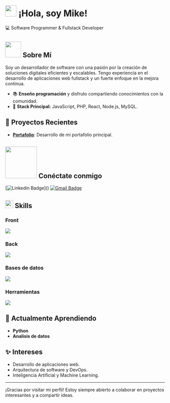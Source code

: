 # <img src="https://media.giphy.com/media/hvRJCLFzcasrR4ia7z/giphy.gif" width="35"> ¡Hola, soy Mike!

💻 Software Programmer & Fullstack Developer

## <picture><img src = "https://github.com/7oSkaaa/7oSkaaa/blob/main/Images/about_me.gif?raw=true" width = 50px></picture> Sobre Mí

Soy un desarrollador de software con una pasión por la creación de soluciones digitales eficientes y escalables. Tengo experiencia en el desarrollo de aplicaciones web fullstack y un fuerte enfoque en la mejora continua.

- 📚 **Enseño programación** y disfruto compartiendo conocimientos con la comunidad.
- 🚀 **Stack Principal:** JavaScript, PHP, React, Node.js, MySQL.


## 🚧 Proyectos Recientes

- **[Portafolio](https://mikechile.github.io/portafolio/)**: Desarrollo de mi portafolio principal.


## <img src='https://raw.githubusercontent.com/ShahriarShafin/ShahriarShafin/main/Assets/handshake.gif' width="100px"> Conéctate conmigo
[![Linkedin Badge](https://img.shields.io/badge/-mikedev-blue?style=flat-square&logo=Linkedin&logoColor=white&link=[https://www.linkedin.com/in/miguel-andrades-951110133](https://www.linkedin.com/in/miguel-andrades-951110133/))]() 
[![Gmail Badge](https://img.shields.io/badge/-mikedev.coder@gmail.com-c14438?style=flat-square&logo=Gmail&logoColor=white&link=mailto:mikedev.coder@gmail.com)](mailto:mikedev.coder@gmail.com) 

## <img src="https://media2.giphy.com/media/QssGEmpkyEOhBCb7e1/giphy.gif?cid=ecf05e47a0n3gi1bfqntqmob8g9aid1oyj2wr3ds3mg700bl&rid=giphy.gif" width ="25"><b> Skills</b>

### Front
<img src="https://skillicons.dev/icons?i=html,css,js,bootstrap,materialui,tailwind,sass,react,angular,pug&perline=14" />

### Back
<img src="https://skillicons.dev/icons?i=py,php,express,nextjs,nodejs,react,redux,ts&perline=14" />

### Bases de datos
<img src="https://skillicons.dev/icons?i=mysql,postgres,firebase,mongodb&perline=14" />
 
### Herramientas
<img src="https://skillicons.dev/icons?i=git,aws,discord,docker,figma,github,linux,postman,vscode&perline=14" />

## 🌱 Actualmente Aprendiendo

- **Python**
- **Analisis de datos**

## ✨ Intereses

- Desarrollo de aplicaciones web.
- Arquitectura de software y DevOps.
- Inteligencia Artificial y Machine Learning.

---

¡Gracias por visitar mi perfil! Estoy siempre abierto a colaborar en proyectos interesantes y a compartir ideas.
